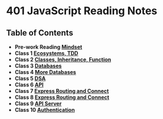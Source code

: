 # 401 JavaScript Reading Notes

## Table of Contents


- **Pre-work Reading [Mindset](prework.md)**
- **Class 1 [Ecosystems, TDD](class1.md)**
- **Class 2 [ Classes, Inheritance, Function](class2.md)**
- **Class 3 [ Databases ](class3.md)**
- **Class 4 [ More Databases](class4.md)**
- **Class 5 [ DSA](class5.md)**
- **Class 6 [ API](class6.md)**
- **Class 7 [Express Routing and Connect](class7.md)**
- **Class 8 [Express Routing and Connect](class8.md)**
- **Class 9 [API Server](class9.md)**
- **Class 10 [Authentication](class10.md)**









<!-- You can use the [editor on GitHub](https://github.com/RandeeOrion/reading-notes/edit/master/README.md) to maintain and preview the content for your website in Markdown files.

Whenever you commit to this repository, GitHub Pages will run [Jekyll](https://jekyllrb.com/) to rebuild the pages in your site, from the content in your Markdown files.

### Markdown

Markdown is a lightweight and easy-to-use syntax for styling your writing. It includes conventions for

```markdown
Syntax highlighted code block

# Header 1
## Header 2
### Header 3

- Bulleted
- List

1. Numbered
2. List

**Bold** and _Italic_ and `Code` text

[Link](url) and ![Image](src)
```

For more details see [GitHub Flavored Markdown](https://guides.github.com/features/mastering-markdown/).

### Jekyll Themes

Your Pages site will use the layout and styles from the Jekyll theme you have selected in your [repository settings](https://github.com/RandeeOrion/reading-notes/settings). The name of this theme is saved in the Jekyll `_config.yml` configuration file.

### Support or Contact

Having trouble with Pages? Check out our [documentation](https://help.github.com/categories/github-pages-basics/) or [contact support](https://github.com/contact) and we’ll help you sort it out. -->
